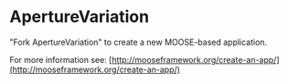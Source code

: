 ApertureVariation
=====

"Fork ApertureVariation" to create a new MOOSE-based application.

For more information see: [http://mooseframework.org/create-an-app/](http://mooseframework.org/create-an-app/)
